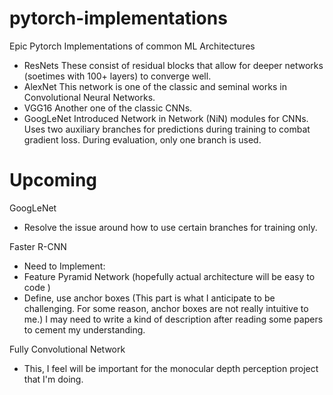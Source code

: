 # pytorch-implementations
Epic Pytorch Implementations of common ML Architectures
 - ResNets
These consist of residual blocks that allow for deeper networks (soetimes with 100+ layers) to converge well. 
 - AlexNet
 This network is one of the classic and seminal works in Convolutional Neural Networks.
 - VGG16
 Another one of the classic CNNs.
 - GoogLeNet
 Introduced Network in Network (NiN) modules for CNNs. Uses two auxiliary branches for predictions during training to combat gradient loss. During evaluation, only one branch is used.

# Upcoming
GoogLeNet
- Resolve the issue around how to use certain branches for training only.

Faster R-CNN
- Need to Implement:
- Feature Pyramid Network (hopefully actual architecture will be easy to code )
- Define, use anchor boxes (This part is what I anticipate to be challenging. For some reason, anchor boxes are not really intuitive to me.) I may need to write a kind of description after reading some papers to cement my understanding.

Fully Convolutional Network
- This, I feel will be important for the monocular depth perception project that I'm doing.
